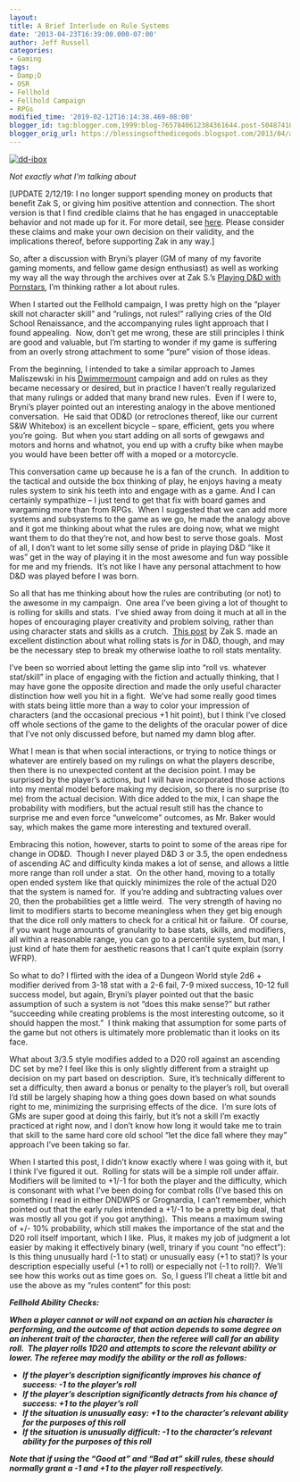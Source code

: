 ```yaml
---
layout:  
title: A Brief Interlude on Rule Systems
date: '2013-04-23T16:39:00.000-07:00'
author: Jeff Russell
categories:
- Gaming
tags:
- Damp;D
- OSR
- Fellhold
- Fellhold Campaign
- RPGs
modified_time: '2019-02-12T16:14:38.469-08:00'
blogger_id: tag:blogger.com,1999:blog-7657840612384361644.post-5048741024961977554
blogger_orig_url: https://blessingsofthedicegods.blogspot.com/2013/04/a-brief-interlude-on-rule-systems.html
---
```


 [![dd-ibox](https://dicegods.files.wordpress.com/2013/04/dd-ibox.jpg?w=224)](http://dicegods.files.wordpress.com/2013/04/dd-ibox.jpg) 
  

*Not exactly what I'm talking about* 
  
[UPDATE 2/12/19: I no longer support spending money on products that benefit Zak S, or giving him positive attention and connection. The short version is that I find credible claims that he has engaged in unacceptable behavior and not made up for it. For more detail, see [here](%7B%7B%20site.baseurl%20%7D%7D%7B%%20post_url%202019-02-12-removing-support-from-zak-smith%20%%7D). Please consider these claims and make your own decision on their validity, and the implications thereof, before supporting Zak in any way.]  
  
So, after a discussion with Bryni’s player (GM of many of my favorite gaming moments, and fellow game design enthusiast) as well as working my way all the way through the archives over at Zak S.’s [Playing D&D with Pornstars](http://dndwithpornstars.blogspot.com/), I’m thinking rather a lot about rules.  
  
When I started out the Fellhold campaign, I was pretty high on the “player skill not character skill” and “rulings, not rules!” rallying cries of the Old School Renaissance, and the accompanying rules light approach that I found appealing.  Now, don’t get me wrong, these are still principles I think are good and valuable, but I’m starting to wonder if my game is suffering from an overly strong attachment to some “pure” vision of those ideas.  
  
From the beginning, I intended to take a similar approach to James Maliszewski in his [Dwimmermount](http://grognardia.blogspot.com/search/label/dwimmermount) campaign and add on rules as they became necessary or desired, but in practice I haven’t really regularized that many rulings or added that many brand new rules.  Even if I were to, Bryni’s player pointed out an interesting analogy in the above mentioned conversation.  He said that OD&D (or retroclones thereof, like our current S&W Whitebox) is an excellent bicycle – spare, efficient, gets you where you’re going.  But when you start adding on all sorts of gewgaws and motors and horns and whatnot, you end up with a crufty bike when maybe you would have been better off with a moped or a motorcycle.  
  
This conversation came up because he is a fan of the crunch.  In addition to the tactical and outside the box thinking of play, he enjoys having a meaty rules system to sink his teeth into and engage with as a game. And I can certainly sympathize – I just tend to get that fix with board games and wargaming more than from RPGs.  When I suggested that we can add more systems and subsystems to the game as we go, he made the analogy above and it got me thinking about what the rules are doing now, what we might want them to do that they’re not, and how best to serve those goals.  Most of all, I don’t want to let some silly sense of pride in playing D&D “like it was” get in the way of playing it in the most awesome and fun way possible for me and my friends.  It’s not like I have any personal attachment to how D&D was played before I was born.  
  
So all that has me thinking about how the rules are contributing (or not) to the awesome in my campaign.  One area I’ve been giving a lot of thought to is rolling for skills and stats.  I’ve shied away from doing it much at all in the hopes of encouraging player creativity and problem solving, rather than using character stats and skills as a crutch.  [This post](http://dndwithpornstars.blogspot.com/2012/10/keep-talking-or-tell-them-to-roll.html) by Zak S. made an excellent distinction about what rolling stats is *for* in D&D, though, and may be the necessary step to break my otherwise loathe to roll stats mentality.  
  
I’ve been so worried about letting the game slip into “roll vs. whatever stat/skill” in place of engaging with the fiction and actually thinking, that I may have gone the opposite direction and made the only useful character distinction how well you hit in a fight.  We’ve had some really good times with stats being little more than a way to color your impression of characters (and the occasional precious +1 hit point), but I think I’ve closed off whole sections of the game to the delights of the oracular power of dice that I’ve not only discussed before, but named my damn blog after.  
  
What I mean is that when social interactions, or trying to notice things or whatever are entirely based on my rulings on what the players describe, then there is no unexpected content at the decision point. I may be surprised by the player’s actions, but I will have incorporated those actions into my mental model before making my decision, so there is no surprise (to me) from the actual decision. With dice added to the mix, I can shape the probability with modifiers, but the actual result still has the chance to surprise me and even force “unwelcome” outcomes, as Mr. Baker would say, which makes the game more interesting and textured overall.  
  
Embracing this notion, however, starts to point to some of the areas ripe for change in OD&D.  Though I never played D&D 3 or 3.5, the open endedness of ascending AC and difficulty kinda makes a lot of sense, and allows a little more range than roll under a stat.  On the other hand, moving to a totally open ended system like that quickly minimizes the role of the actual D20 that the system is named for.  If you’re adding and subtracting values over 20, then the probabilities get a little weird.  The very strength of having no limit to modifiers starts to become meaningless when they get big enough that the dice roll only matters to check for a critical hit or failure.  Of course, if you want huge amounts of granularity to base stats, skills, and modifiers, all within a reasonable range, you can go to a percentile system, but man, I just kind of hate them for aesthetic reasons that I can’t quite explain (sorry WFRP).  
  
So what to do? I flirted with the idea of a Dungeon World style 2d6 + modifier derived from 3-18 stat with a 2-6 fail, 7-9 mixed success, 10-12 full success model, but again, Bryni’s player pointed out that the basic assumption of such a system is not “does this make sense?” but rather “succeeding while creating problems is the most interesting outcome, so it should happen the most.”  I think making that assumption for some parts of the game but not others is ultimately more problematic than it looks on its face.  
  
What about 3/3.5 style modifies added to a D20 roll against an ascending DC set by me? I feel like this is only slightly different from a straight up decision on my part based on description.  Sure, it’s technically different to set a difficulty, then award a bonus or penalty to the player’s roll, but overall I’d still be largely shaping how a thing goes down based on what sounds right to me, minimizing the surprising effects of the dice.  I’m sure lots of GMs are super good at doing this fairly, but it’s not a skill I’m exactly practiced at right now, and I don’t know how long it would take me to train that skill to the same hard core old school “let the dice fall where they may” approach I’ve been taking so far.  
  
When I started this post, I didn’t know exactly where I was going with it, but I think I’ve figured it out.  Rolling for stats will be a simple roll under affair.  Modifiers will be limited to +1/-1 for both the player and the difficulty, which is consonant with what I’ve been doing for combat rolls (I’ve based this on something I read in either DNDWPS or Grognardia, I can’t remember, which pointed out that the early rules intended a +1/-1 to be a pretty big deal, that was mostly all you got if you got anything).  This means a maximum swing of +/- 10% probability, which still makes the importance of the stat and the D20 roll itself important, which I like.  Plus, it makes my job of judgment a lot easier by making it effectively binary (well, trinary if you count “no effect”): Is this thing unusually hard (-1 to stat) or unusually easy (+1 to stat)? Is your description especially useful (+1 to roll) or especially not (-1 to roll)?.  We’ll see how this works out as time goes on.  So, I guess I’ll cheat a little bit and use the above as my “rules content” for this post:  
  
***Fellhold Ability Checks:***  
  
***When a player cannot or will not expand on an action his character is performing, and the outcome of that action depends to some degree on an inherent trait of the character, then the referee will call for an ability roll.  The player rolls 1D20 and attempts to score the relevant ability or lower. The referee may modify the ability or the roll as follows:***   
  - ***If the player’s description significantly improves his chance of
    success: -1 to the player’s roll***
  - ***If the player’s description significantly detracts from his
    chance of success: +1 to the player’s roll***
  - ***If the situation is unusually easy: +1 to the character’s
    relevant ability for the purposes of this roll***
  - ***If the situation is unusually difficult: -1 to the character’s
    relevant ability for the purposes of this roll***

  
***Note that if using the “Good at” and “Bad at” skill rules, these should normally grant a -1 and +1 to the player roll respectively.*** 
